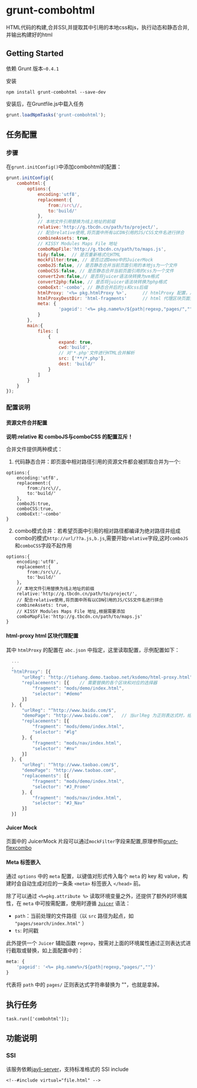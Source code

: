 # grunt-combohtml

HTML代码的构建,合并SSI,并提取其中引用的本地css和js，执行动态和静态合并,并输出构建好的html

## Getting Started

依赖 Grunt 版本`~0.4.1`

安装

```shell
npm install grunt-combohtml --save-dev
```

安装后，在Gruntfile.js中载入任务

```js
grunt.loadNpmTasks('grunt-combohtml');
```

## 任务配置

### 步骤

在`grunt.initConfig()`中添加combohtml的配置：

```js
grunt.initConfig({
	combohtml:{
		options:{
			encoding:'utf8',
			replacement:{
				from:/src\//,
				to:'build/'
			},
			// 本地文件引用替换为线上地址的前缀
			relative:'http://g.tbcdn.cn/path/to/project/',
			// 配合relative使用,将页面中所有以CDN引用的JS/CSS文件名进行拼合
			combineAssets: true, 
			// KISSY Modules Maps File 地址
			comboMapFile:'http://g.tbcdn.cn/path/to/maps.js',
			tidy:false,  // 是否重新格式化HTML
			mockFilter:true, // 是否过滤Demo中的JuicerMock
			comboJS:false, // 是否静态合并当前页面引用的本地js为一个文件
			comboCSS:false, // 是否静态合并当前页面引用的css为一个文件
			convert2vm:false,// 是否将juicer语法块转换为vm格式
			convert2php:false, // 是否将juicer语法块转换为php格式
			comboExt:'-combo', // 静态合并后的js和css后缀
			htmlProxy: '<%= pkg.htmlProxy %>',      // htmlProxy 配置，用于产出线上页面区块替换为本地模块页面
			htmlProxyDestDir: 'html-fragments'      // html 代理区块页面生成到的目标目录
			meta: {
					'pageid': '<%= pkg.name%>/${path|regexp,"pages/",""}'
			}
		},
		main:{
			files: [
				{
					expand: true,
					cwd:'build',
					// 对'*.php'文件进行HTML合并解析
					src: ['**/*.php'],
					dest: 'build/'
				}
			]
		}
	}
});

```

### 配置说明

#### 资源文件合并配置 

**说明:relative 和 comboJS与comboCSS 的配置互斥！**

合并文件提供两种模式：

1. 代码静态合并：即页面中相对路径引用的资源文件都会被抓取合并为一个:

```
options:{
	encoding:'utf8',
	replacement:{
		from:/src\//,
		to:'build/'
	},
	comboJS:true, 
	comboCSS:true,
	comboExt:'-combo'
}
```

2. combo模式合并：若希望页面中引用的相对路径都编译为绝对路径并组成combo的模式`http://url/??a.js,b.js`,需要开始`relative`字段,这时`comboJS`和`comboCSS`字段不起作用

```
options:{
	encoding:'utf8',
	replacement:{
		from:/src\//,
		to:'build/'
	},
	// 本地文件引用替换为线上地址的前缀
	relative:'http://g.tbcdn.cn/path/to/project/',
	// 配合relative使用,将页面中所有以CDN引用的JS/CSS文件名进行拼合
	combineAssets: true, 
	// KISSY Modules Maps File 地址,根据需要添加
	comboMapFile:'http://g.tbcdn.cn/path/to/maps.js'
}
```

#### html-proxy html 区块代理配置

其中 `htmlProxy` 的配置在 `abc.json` 中指定，这里读取配置，示例配置如下：

```js
  ...
  ,
  "htmlProxy": [{
      "urlReg": "http://tiehang.demo.taobao.net/ksdemo/html-proxy.html", // 要匹配的 url 正则表达式/页面url
      "replacements": [{	// 需要替换的各个区块和对应的选择器
          "fragment": "mods/demo/index.html",
          "selector": "#demo"
      }]
  }, {
      "urlReg": "^http://www.baidu.com/$",
      "demoPage": "http://www.baidu.com",	// 当urlReg 为正则表达式时，给定一个遵循该正则的示例页面用于做 html 区块合并
      "replacements": [{
          "fragment": "mods/demo/index.html",
          "selector": "#lg"
      }, {
          "fragment": "mods/nav/index.html",
          "selector": "#nv"
      }]
  }, {
      "urlReg": "^http://www.taobao.com/$",
      "demoPage": "http://www.taobao.com",
      "replacements": [{
          "fragment": "mods/demo/index.html",
          "selector": "#J_Promo"
      }, {
          "fragment": "mods/nav/index.html",
          "selector": "#J_Nav"
      }]
  }]
```

#### Juicer Mock

页面中的 JuicerMock 片段可以通过`mockFilter`字段来配置,原理参照[grunt-flexcombo](http://npmjs.org/grunt-flexcombo)

#### Meta 标签嵌入

通过 `options` 中的 `meta` 配置，以键值对形式传入每个 `meta` 的 key 和 value，构建时会自动生成对应的一条条 `<meta>` 标签嵌入 `</head>` 前。

除了可以通过 `<%=pkg.attribute %>` 读取环境变量之外，还提供了额外的环境属性，在 `meta` 中可按需配置，使用时遵循 [`Juicer`](http://juicer.name/docs/docs_zh_cn.html) 语法：

- `path`：当前处理的文件路径（以 `src` 路径为起点，如 `"pages/search/index.html"` ）
- `ts`: 时间戳

此外提供一个 `Juicer` 辅助函数 `regexp`，按需对上面的环境属性通过正则表达式进行截取或替换，如上面配置中的：

``` javascript
meta: {
	'pageid': '<%= pkg.name%>/${path|regexp,"pages/",""}'
}
```

代表将 `path` 中的 `pages/` 正则表达式字符串替换为 ""，也就是拿掉。


## 执行任务

	task.run(['combohtml']);

## 功能说明

### SSI 

该服务依赖[jayli-server](https://npmjs.org/package/jayli-server)，支持标准格式的 SSI include

	<!--#include virtual="file.html" -->

